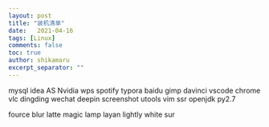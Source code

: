 ```yaml
---
layout: post
title: "装机清单"
date:   2021-04-16
tags: [Linux]
comments: false
toc: true
author: shikamaru
excerpt_separator: ""
---
```

mysql
idea
AS
Nvidia
wps
spotify
typora
baidu
gimp
davinci
vscode
chrome
vlc
dingding
wechat
deepin screenshot
utools
vim
ssr
openjdk
py2.7

fource blur
latte
magic lamp
layan
lightly
white sur
